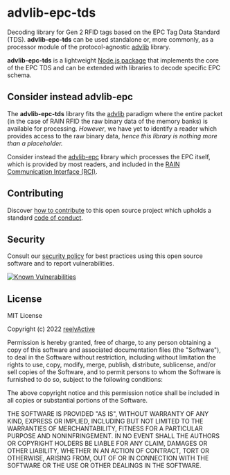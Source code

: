 advlib-epc-tds
==============

Decoding library for Gen 2 RFID tags based on the EPC Tag Data Standard (TDS).  __advlib-epc-tds__ can be used standalone or, more commonly, as a processor module of the protocol-agnostic [advlib](https://github.com/reelyactive/advlib) library.

__advlib-epc-tds__ is a lightweight [Node.js package](https://www.npmjs.com/package/advlib-epc-tds) that implements the core of the EPC TDS and can be extended with libraries to decode specific EPC schema.


Consider instead advlib-epc
---------------------------

The __advlib-epc-tds__ library fits the [advlib](https://github.com/reelyactive/advlib) paradigm where the entire packet (in the case of RAIN RFID the raw binary data of the memory banks) is available for processing.  _However_, we have yet to identify a reader which provides access to the raw binary data, _hence this library is nothing more than a placeholder._

Consider instead the [advlib-epc](https://github.com/reelyactive/advlib-epc) library which processes the EPC itself, which is provided by most readers, and included in the [RAIN Communication Interface (RCI)](https://rainrfid.org/what-is-rain-rfid/readers/rain-communication-interface-rci/).


Contributing
------------

Discover [how to contribute](CONTRIBUTING.md) to this open source project which upholds a standard [code of conduct](CODE_OF_CONDUCT.md).


Security
--------

Consult our [security policy](SECURITY.md) for best practices using this open source software and to report vulnerabilities.

[![Known Vulnerabilities](https://snyk.io/test/github/reelyactive/advlib-epc-tds/badge.svg)](https://snyk.io/test/github/reelyactive/advlib-epc-tds)


License
-------

MIT License

Copyright (c) 2022 [reelyActive](https://www.reelyactive.com)

Permission is hereby granted, free of charge, to any person obtaining a copy of this software and associated documentation files (the "Software"), to deal in the Software without restriction, including without limitation the rights to use, copy, modify, merge, publish, distribute, sublicense, and/or sell copies of the Software, and to permit persons to whom the Software is furnished to do so, subject to the following conditions:

The above copyright notice and this permission notice shall be included in all copies or substantial portions of the Software.

THE SOFTWARE IS PROVIDED "AS IS", WITHOUT WARRANTY OF ANY KIND, EXPRESS OR 
IMPLIED, INCLUDING BUT NOT LIMITED TO THE WARRANTIES OF MERCHANTABILITY, 
FITNESS FOR A PARTICULAR PURPOSE AND NONINFRINGEMENT. IN NO EVENT SHALL THE 
AUTHORS OR COPYRIGHT HOLDERS BE LIABLE FOR ANY CLAIM, DAMAGES OR OTHER 
LIABILITY, WHETHER IN AN ACTION OF CONTRACT, TORT OR OTHERWISE, ARISING FROM, 
OUT OF OR IN CONNECTION WITH THE SOFTWARE OR THE USE OR OTHER DEALINGS IN 
THE SOFTWARE.
